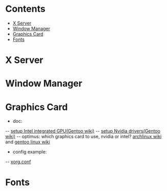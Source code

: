 # Contents
- [X Server](#x-server)
- [Window Manager](#window-manager)
- [Graphics Card](#graphics-card)
- [Fonts](#fonts)

# X Server

# Window Manager

# Graphics Card
* doc:

-- [setup Intel integrated GPU(Gentoo wiki)](https://wiki.gentoo.org/wiki/Intel)
-- [setup Nvidia drivers(Gentoo wiki)](https://wiki.gentoo.org/wiki/NVidia/nvidia-drivers)
-- optimus: which graphics card to use, nvidia or intel? [archlinux wiki](https://wiki.archlinux.org/index.php/NVIDIA_Optimus) and [gentoo linux wiki](https://wiki.gentoo.org/wiki/NVIDIA/Optimus)

* config example: 

-- [xorg.conf](gentoo-os/xorg.conf)

# Fonts
